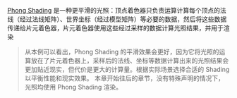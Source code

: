[Phong Shading](https://en.wikipedia.org/wiki/Shading#Phong_shading) 是一种更平滑的光照：顶点着色器只负责运算计算每个顶点的法线（经过法线矩阵）、世界坐标（经过模型矩阵）等必要的数据，然后将这些数据传递给片元着色器，片元着色器使用这些经过采样的数据计算光照结果，并用于渲染

> 从本例可以看出，Phong Shading 的平滑效果会更好，因为它将光照的运算放在了片元着色器上，采样后的法线、坐标等数据计算出来的光照结果会更加贴近现实，但代价是更大的计算量。根据实际场景选择合适的 Shading 以平衡性能和现实效果。
> 本章开始往后的章节，没有特殊声明的情况下，光照均使用 Phong Shading 渲染。
